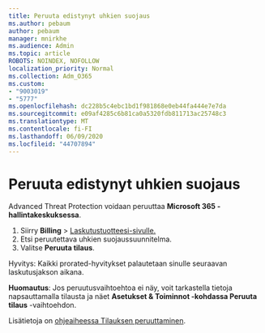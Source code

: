 ```yaml
---
title: Peruuta edistynyt uhkien suojaus
ms.author: pebaum
author: pebaum
manager: mnirkhe
ms.audience: Admin
ms.topic: article
ROBOTS: NOINDEX, NOFOLLOW
localization_priority: Normal
ms.collection: Adm_O365
ms.custom:
- "9003019"
- "5777"
ms.openlocfilehash: dc228b5c4ebc1bd1f981868e0eb44fa444e7e7da
ms.sourcegitcommit: e09af4285c6b81ca0a5320fdb811713ac25748c3
ms.translationtype: MT
ms.contentlocale: fi-FI
ms.lasthandoff: 06/09/2020
ms.locfileid: "44707894"
---
```

# <a name="cancel-advanced-threat-protection"></a>Peruuta edistynyt uhkien suojaus

Advanced Threat Protection voidaan peruuttaa **Microsoft 365 -hallintakeskuksessa**.

1. Siirry **Billing**  >  [Laskutustuotteesi-sivulle.](https://go.microsoft.com/fwlink/p/?linkid=842054)
2. Etsi peruutettava uhkien suojaussuunnitelma.
3. Valitse **Peruuta tilaus**.

Hyvitys: Kaikki prorated-hyvitykset palautetaan sinulle seuraavan laskutusjakson aikana.

**Huomautus**: Jos peruutusvaihtoehtoa ei näy, voit tarkastella tietoja napsauttamalla tilausta ja näet **Asetukset & Toiminnot -kohdassa Peruuta** **tilaus** -vaihtoehdon.

Lisätietoja on [ohjeaiheessa Tilauksen peruuttaminen](https://docs.microsoft.com/microsoft-365/commerce/subscriptions/cancel-your-subscription).
